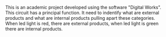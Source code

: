 This is an academic project developed using the software "Digital Works".
This circuit has a principal function. It need to indentify what are external products and what are internal products pulling apart these categories. When led light is red, there are external products, when led light is green there are internal products.
